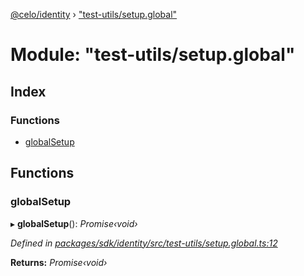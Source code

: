 [@celo/identity](../README.md) › ["test-utils/setup.global"](_test_utils_setup_global_.md)

# Module: "test-utils/setup.global"

## Index

### Functions

* [globalSetup](_test_utils_setup_global_.md#globalsetup)

## Functions

###  globalSetup

▸ **globalSetup**(): *Promise‹void›*

*Defined in [packages/sdk/identity/src/test-utils/setup.global.ts:12](https://github.com/celo-org/celo-monorepo/blob/master/packages/sdk/identity/src/test-utils/setup.global.ts#L12)*

**Returns:** *Promise‹void›*
